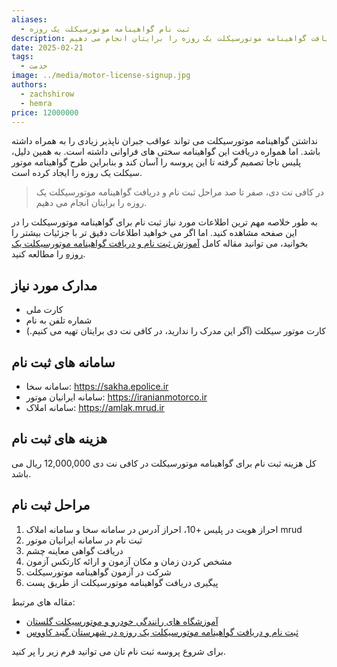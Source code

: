 ```yaml
---
aliases:
  - ثبت نام گواهینامه موتورسیکلت یک روزه
description: در کافی نت دی، صفر تا صد مراحل ثبت نام و دریافت گواهینامه موتورسیکلت یک روزه را برایتان انجام می دهیم.
date: 2025-02-21
tags:
  - خدمت
image: ../media/motor-license-signup.jpg
authors:
  - zachshirow
  - hemra
price: 12000000
---
```



نداشتن گواهینامه موتورسیکلت می تواند عواقب جبران ناپذیر زیادی را به همراه داشته باشد. اما همواره دریافت این گواهینامه سختی های فراوانی داشته است. به همین دلیل، پلیس ناجا تصمیم گرفته تا این پروسه را آسان کند و بنابراین طرح گواهینامه موتور سیکلت یک روزه را ایجاد کرده است. 

> در کافی نت دی، صفر تا صد مراحل ثبت نام و دریافت گواهینامه موتورسیکلت یک روزه را برایتان انجام می دهیم.

به طور خلاصه مهم ترین اطلاعات مورد نیاز ثبت نام برای گواهینامه موتورسیکلت را در این صفحه مشاهده کنید. اما اگر می خواهید اطلاعات دقیق تر با جزئیات بیشتر را بخوانید، می توانید مقاله کامل [آموزش ثبت نام و دریافت گواهینامه موتورسیکلت یک روزه](../blog/motor-license.md) را مطالعه کنید.

## مدارک مورد نیاز

- کارت ملی
- شماره تلفن به نام
- کارت موتور سیکلت (آگر این مدرک را ندارید، در کافی نت دی برایتان تهیه می کنیم.)
## سامانه های ثبت نام

- سامانه سخا: https://sakha.epolice.ir
- سامانه ایرانیان موتور: https://iranianmotorco.ir
- سامانه املاک: https://amlak.mrud.ir

## هزینه های ثبت نام

کل هزینه ثبت نام برای گواهینامه موتورسیکلت در کافی نت دی 12,000,000 ریال می باشد. 

## مراحل ثبت نام

1. احراز هویت در پلیس +10، احراز آدرس در سامانه سخا و سامانه املاک mrud
2. ثبت نام در سامانه ایرانیان موتور
3. دریافت گواهی معاینه چشم
4. مشخص کردن زمان و مکان آزمون و ارائه کارتکس آزمون
5. شرکت در آزمون گواهینامه موتورسیکلت 
6. پیگیری دریافت گواهینامه موتورسیکلت از طریق پست

مقاله های مرتبط: 

- [آموزشگاه های رانندگی خودرو و موتورسیکلت گلستان](../blog/golestan-motor-driving-schools.md)
- [ثبت نام و دریافت گواهینامه موتورسیکلت یک روزه در شهرستان گنبد کاووس](../blog/motor-license-gonbad.md)

برای شروع پروسه ثبت نام تان می توانید فرم زیر را پر کنید. 